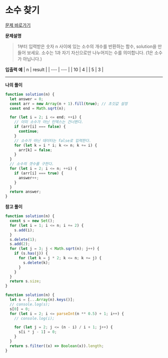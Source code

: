 # 소수 찾기

[문제 바로가기](https://school.programmers.co.kr/learn/courses/30/lessons/12921)

**문제설명**

> 1부터 입력받은 숫자 n 사이에 있는 소수의 개수를 반환하는 함수, solution을 만들어 보세요.
> 소수는 1과 자기 자신으로만 나누어지는 수를 의미합니다.
> (1은 소수가 아닙니다.)

**입출력 예**
| n | result |
| --- | --- |
| 10 | 4 |
| 5 | 3 |

---

**나의 풀이**

```javascript
function solution(n) {
  let answer = 0;
  const arr = new Array(n + 1).fill(true); // 초깃값 설정
  const end = Math.sqrt(n);

  for (let i = 2; i <= end; ++i) {
    // 이미 소수가 아닌 인덱스는 건너뛴다.
    if (arr[i] === false) {
      continue;
    }
    // 소수가 아닌 데이터는 false로 입력한다.
    for (let k = i * i; k <= n; k += i) {
      arr[k] = false;
    }
  }
  // 소수의 갯수를 구한다.
  for (let i = 2; i <= n; ++i) {
    if (arr[i] === true) {
      answer++;
    }
  }
  return answer;
}
```

**참고 풀이**

```javascript
function solution(n) {
  const s = new Set();
  for (let i = 1; i <= n; i += 2) {
    s.add(i);
  }
  s.delete(1);
  s.add(2);
  for (let j = 3; j < Math.sqrt(n); j++) {
    if (s.has(j)) {
      for (let k = j * 2; k <= n; k += j) {
        s.delete(k);
      }
    }
  }
  return s.size;
}
```

```javascript
function solution(n) {
  let s = [...Array(n).keys()];
  // console.log(s);
  s[0] = 0;
  for (let i = 2; i <= parseInt(n ** 0.5) + 1; i++) {
    // console.log(i);

    for (let j = 2; j <= (n - i) / i + 1; j++) {
      s[i * j - 1] = 0;
    }
  }
  return s.filter((x) => Boolean(x)).length;
}
```
